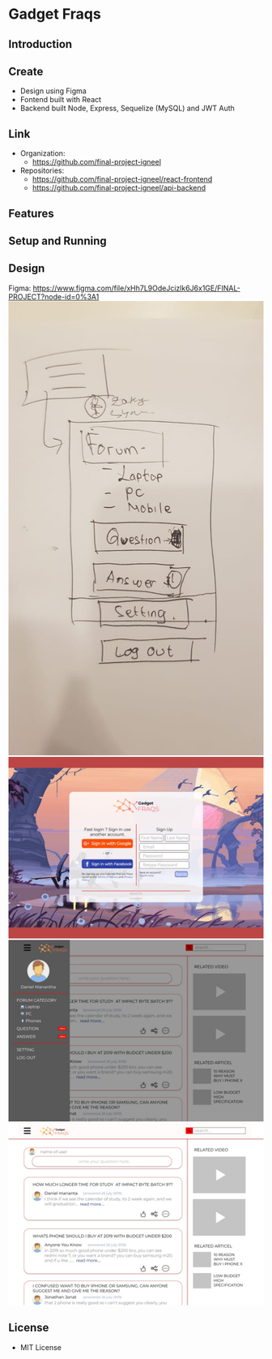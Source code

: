 # Gadget Fraqs

## Introduction

## Create

-   Design using Figma
-   Fontend built with React
-   Backend built Node, Express, Sequelize (MySQL) and JWT Auth

## Link

-   Organization:
    -   https://github.com/final-project-igneel
-   Repositories:
    -   https://github.com/final-project-igneel/react-frontend
    -   https://github.com/final-project-igneel/api-backend

## Features

## Setup and Running

## Design

Figma: https://www.figma.com/file/xHh7L9OdeJcizlk6J6x1GE/FINAL-PROJECT?node-id=0%3A1
![Design 001](./assets/design/001design.jpeg)
![Design 002](./assets/design/002design.jpeg)
![Design 003](./assets/design/003design.jpeg)
![Design 004](./assets/design/004design.jpeg)

## License

-   MIT License
